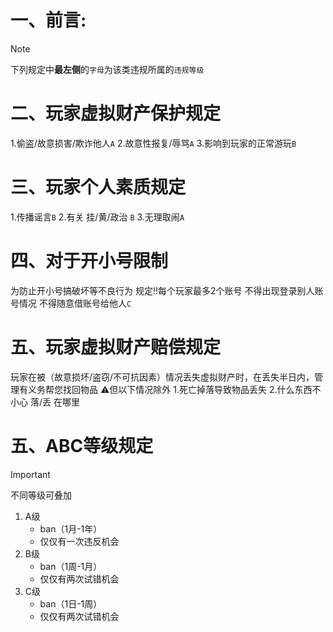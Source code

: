 # 一、前言:
> [!NOTE]
> 下列规定中**最左侧**的`字母`为该类违规所属的`违规等级`
# 二、玩家虚拟财产保护规定
1.偷盗/故意损害/欺诈他人`A`
2.故意性报复/辱骂`A`
3.影响到玩家的正常游玩`B`
# 三、玩家个人素质规定
1.传播谣言`B`
2.有关 挂/黄/政治 `B`
3.无理取闹`A`
# 四、对于开小号限制
为防止开小号搞破坏等不良行为
规定‼️每个玩家最多2个账号
不得出现登录别人账号情况
不得随意借账号给他人`C`
# 五、玩家虚拟财产赔偿规定
玩家在被（故意损坏/盗窃/不可抗因素）情况丢失虚拟财产时，在丢失半日内，管理有义务帮您找回物品
:warning:但以下情况除外
1.死亡掉落导致物品丢失
2.什么东西不小心 落/丢 在哪里
# 五、ABC等级规定
> [!IMPORTANT]
> 不同等级可叠加
1. A级
    - ban（1月-1年）
    - 仅仅有一次违反机会
2. B级
    - ban（1周-1月）
    - 仅仅有两次试错机会
3. C级
    - ban（1日-1周）
    - 仅仅有两次试错机会